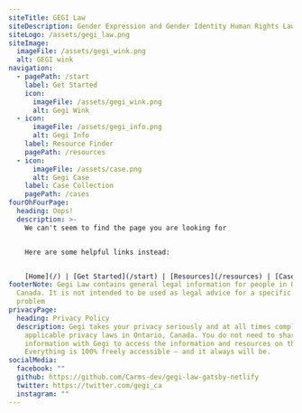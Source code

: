 ```yaml
---
siteTitle: GEGI Law
siteDescription: Gender Expression and Gender Identity Human Rights Law for Ontario Students
siteLogo: /assets/gegi_law.png
siteImage:
  imageFile: /assets/gegi_wink.png
  alt: GEGI wink
navigation:
  - pagePath: /start
    label: Get Started
    icon:
      imageFile: /assets/gegi_wink.png
      alt: Gegi Wink
  - icon:
      imageFile: /assets/gegi_info.png
      alt: Gegi Info
    label: Resource Finder
    pagePath: /resources
  - icon:
      imageFile: /assets/case.png
      alt: Gegi Case
    label: Case Collection
    pagePath: /cases
fourOhFourPage:
  heading: Oops!
  description: >-
    We can't seem to find the page you are looking for


    Here are some helpful links instead:


    [Home](/) | [Get Started](/start) | [Resources](/resources) | [Cases](/cases)
footerNote: Gegi Law contains general legal information for people in Ontario,
  Canada. It is not intended to be used as legal advice for a specific legal
  problem
privacyPage:
  heading: Privacy Policy
  description: Gegi takes your privacy seriously and at all times complies with
    applicable privacy laws in Ontario, Canada. You do not need to share any
    information with Gegi to access the information and resources on this site.
    Everything is 100% freely accessible — and it always will be.
socialMedia:
  facebook: ""
  github: https://github.com/Carms-dev/gegi-law-gatsby-netlify
  twitter: https://twitter.com/gegi_ca
  instagram: ""
---
```

